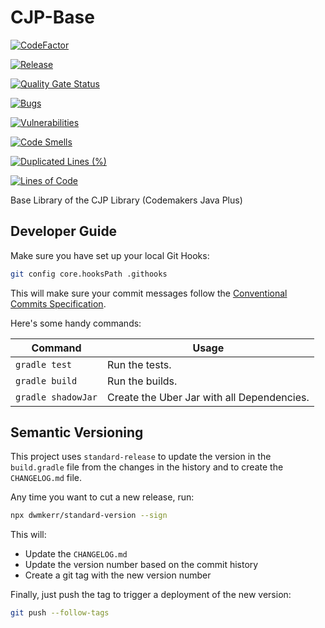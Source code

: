# CJP-Base

[![CodeFactor](https://www.codefactor.io/repository/github/panzer1119/cjp-base/badge)](https://www.codefactor.io/repository/github/panzer1119/cjp-base)

[![Release](https://jitpack.io/v/Panzer1119/CJP-Base.svg)](https://jitpack.io/#Panzer1119/CJP-Base)

[![Quality Gate Status](https://sonarqube.codemakers.de/api/project_badges/measure?project=de.codemakers%3ACJP-Base&metric=alert_status)](https://sonarqube.codemakers.de/dashboard?id=de.codemakers%3ACJP-Base)

[![Bugs](https://sonarqube.codemakers.de/api/project_badges/measure?project=de.codemakers%3ACJP-Base&metric=bugs)](https://sonarqube.codemakers.de/dashboard?id=de.codemakers%3ACJP-Base)

[![Vulnerabilities](https://sonarqube.codemakers.de/api/project_badges/measure?project=de.codemakers%3ACJP-Base&metric=vulnerabilities)](https://sonarqube.codemakers.de/dashboard?id=de.codemakers%3ACJP-Base)

[![Code Smells](https://sonarqube.codemakers.de/api/project_badges/measure?project=de.codemakers%3ACJP-Base&metric=code_smells)](https://sonarqube.codemakers.de/dashboard?id=de.codemakers%3ACJP-Base)

[![Duplicated Lines (%)](https://sonarqube.codemakers.de/api/project_badges/measure?project=de.codemakers%3ACJP-Base&metric=duplicated_lines_density)](https://sonarqube.codemakers.de/dashboard?id=de.codemakers%3ACJP-Base)

[![Lines of Code](https://sonarqube.codemakers.de/api/project_badges/measure?project=de.codemakers%3ACJP-Base&metric=ncloc)](https://sonarqube.codemakers.de/dashboard?id=de.codemakers%3ACJP-Base)

Base Library of the CJP Library (Codemakers Java Plus)

## Developer Guide

Make sure you have set up your local Git Hooks:

```sh
git config core.hooksPath .githooks
```

This will make sure your commit messages follow the [Conventional Commits Specification](https://www.conventionalcommits.org/en/v1.0.0/).

Here's some handy commands:

| Command | Usage |
|---------|-------|
| `gradle test` | Run the tests. |
| `gradle build` | Run the builds. |
| `gradle shadowJar` | Create the Uber Jar with all Dependencies. |

## Semantic Versioning

This project uses `standard-release` to update the version in the `build.gradle` file from the changes in the history and to create the `CHANGELOG.md` file.

Any time you want to cut a new release, run:

```sh
npx dwmkerr/standard-version --sign
```

This will:

- Update the `CHANGELOG.md`
- Update the version number based on the commit history
- Create a git tag with the new version number

Finally, just push the tag to trigger a deployment of the new version:

```sh
git push --follow-tags
```
